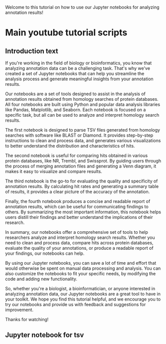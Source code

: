 Welcome to this tutorial on how to use our Jupyter notebooks for analyzing annotation results!

# Main youtube tutorial scripts

## Introduction text

If you're working in the field of biology or bioinformatics, you know that analyzing annotation data can be a challenging task. 
That's why we've created a set of Jupyter notebooks that can help you streamline the analysis process and generate meaningful insights from your annotation results.

Our notebooks are a set of tools designed to assist in the analysis of annotation results obtained from homology searches of protein databases. 
All four notebooks are built using Python and popular data analysis libraries like Pandas, Matplotlib, and Seaborn. Each notebook is focused on a specific task, 
but all can be used to analyze and interpret homology search results.

The first notebook is designed to parse TSV files generated from homology searches with software like BLAST or Diamond. 
It provides step-by-step instructions to clean and process data, and generates various visualizations to better understand the distribution and characteristics of hits.

The second notebook is useful for comparing hits obtained in various protein databases, like NR, Trembl, and Swissprot. 
By guiding users through the process of merging annotation files and generating a Venn diagram, it makes it easy to visualize and compare results.

The third notebook is the go-to for evaluating the quality and specificity of annotation results. 
By calculating hit rates and generating a summary table of results, it provides a clear picture of the accuracy of the annotation.

Finally, the fourth notebook produces a concise and readable report of annotation results, which can be useful for communicating findings to others. 
By summarizing the most important information, this notebook helps users distill their findings and better understand the implications of their research.

In summary, our notebooks offer a comprehensive set of tools to help researchers analyze and interpret homology search results. 
Whether you need to clean and process data, compare hits across protein databases, evaluate the quality of your annotations, 
or produce a readable report of your findings, our notebooks can help.

By using our Jupyter notebooks, you can save a lot of time and effort that would otherwise be spent on manual data processing and analysis. 
You can also customize the notebooks to fit your specific needs, by modifying the code and adding new functionality.

So, whether you're a biologist, a bioinformatician, or anyone interested in analyzing annotation data, 
our Jupyter notebooks are a great tool to have in your toolkit. We hope you find this tutorial helpful, and we encourage you to try our notebooks 
and provide us with feedback and suggestions for improvement. 

Thanks for watching!

## Jupyter notebook for tsv 